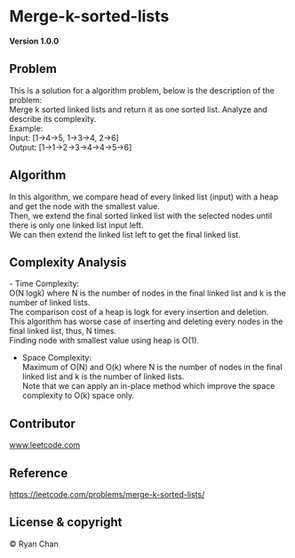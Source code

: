 # Merge-k-sorted-lists
**Version 1.0.0**

## Problem
<p>
  This is a solution for a algorithm problem, below is the description of the problem: <br />
  Merge k sorted linked lists and return it as one sorted list. Analyze and describe its complexity. <br />
  Example: <br />
  Input: [1->4->5, 1->3->4, 2->6] <br />
  Output: [1->1->2->3->4->4->5->6] <br />
</p>

## Algorithm
<p>
  In this algorithm, we compare head of every linked list (input) with a heap and get the node with the smallest value. <br />
  Then, we extend the final sorted linked list with the selected nodes until there is only one linked list input left. <br />
  We can then extend the linked list left to get the final linked list. <br />
</p>

## Complexity Analysis
<p>
  - Time Complexity: <br />
    O(N logk) where N is the number of nodes in the final linked list and k is the number of linked lists. <br />
    The comparison cost of a heap is logk for every insertion and deletion. <br />
    This algorithm has worse case of inserting and deleting every nodes in the final linked list, thus, N times. <br />
    Finding node with smallest value using heap is O(1). <br />
  
  - Space Complexity: <br />
    Maximum of O(N) and O(k) where N is the number of nodes in the final linked list and k is the number of linked lists. <br />
    Note that we can apply an in-place method which improve the space complexity to O(k) space only. <br />
    <p/>

## Contributor
www.leetcode.com

## Reference
https://leetcode.com/problems/merge-k-sorted-lists/

## License & copyright
&copy; Ryan Chan
